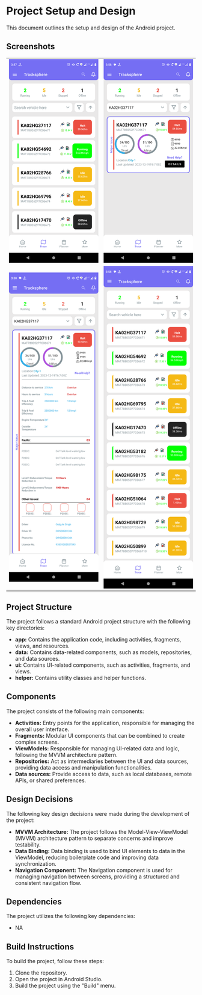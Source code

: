 # Project Setup and Design

This document outlines the setup and design of the Android project.

## Screenshots
<table>
  <tr>
    <td><img src="./screenshots/Screenshot_20241014-155756.png" alt="Image 1" width="500"></td>
    <td><img src="./screenshots/Screenshot_20241014-155808.png" alt="Image 2" width="500"></td>
  </tr>
  <tr>
    <td><img src="./screenshots/Screenshot_20241014-155833.png" alt="Image 3" width="500"></td>
    <td><img src="./screenshots/Screenshot_20241014-155848.png" alt="Image 4" width="500"></td>
  </tr>
</table>

## Project Structure

The project follows a standard Android project structure with the following key directories:

- **app:** Contains the application code, including activities, fragments, views, and resources.
- **data:** Contains data-related components, such as models, repositories, and data sources.
- **ui:** Contains UI-related components, such as activities, fragments, and views.
- **helper:** Contains utility classes and helper functions.

## Components

The project consists of the following main components:

- **Activities:** Entry points for the application, responsible for managing the overall user interface.
- **Fragments:** Modular UI components that can be combined to create complex screens.
- **ViewModels:** Responsible for managing UI-related data and logic, following the MVVM architecture pattern.
- **Repositories:** Act as intermediaries between the UI and data sources, providing data access and manipulation functionalities.
- **Data sources:** Provide access to data, such as local databases, remote APIs, or shared preferences.

## Design Decisions

The following key design decisions were made during the development of the project:

- **MVVM Architecture:** The project follows the Model-View-ViewModel (MVVM) architecture pattern to separate concerns and improve testability.
- **Data Binding:** Data binding is used to bind UI elements to data in the ViewModel, reducing boilerplate code and improving data synchronization.
- **Navigation Component:** The Navigation component is used for managing navigation between screens, providing a structured and consistent navigation flow.

## Dependencies

The project utilizes the following key dependencies:

- NA

## Build Instructions

To build the project, follow these steps:

1. Clone the repository.
2. Open the project in Android Studio.
3. Build the project using the "Build" menu.
